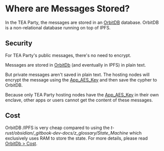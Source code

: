 # Where are Messages Stored?

In the TEA Party, the messages are stored in an [OrbitDB](http://orbitdb.org) database.
OrbitDB is a non-relational database running on top of IPFS.

## Security

For TEA Party's public messages, there's no need to encrypt.

Messages are stored in [OrbitDb](../z_glossary/OrbitDb.md) (and eventually in IPFS) in plain text.

But private messages aren't saved in plain text. The hosting nodes will encrypt the message using the [App_AES_Key](../z_glossary/App_AES_Key.md) and then save the cypher to OrbitDB. 

Because only TEA Party hosting nodes have the [App_AES_Key](../z_glossary/App_AES_Key.md) in their own enclave, other apps or users cannot get the content of these messages.

## Cost

OrbitDB /IPFS is very cheap compared to using the *t-rust/obsidian/_gitbook-dev-docs/z_glossary/State_Machine* which exclusively uses RAM to store the state. For more details, please read [OrbitDb > Cost](../z_glossary/OrbitDb.md#cost).
